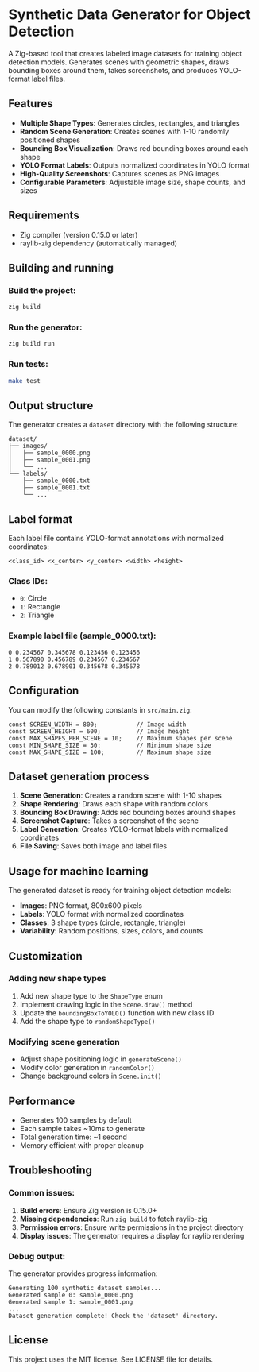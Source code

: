 # Synthetic Data Generator for Object Detection

A Zig-based tool that creates labeled image datasets for training object detection models. Generates scenes with geometric shapes, draws bounding boxes around them, takes screenshots, and produces YOLO-format label files.

## Features

- **Multiple Shape Types**: Generates circles, rectangles, and triangles
- **Random Scene Generation**: Creates scenes with 1-10 randomly positioned shapes
- **Bounding Box Visualization**: Draws red bounding boxes around each shape
- **YOLO Format Labels**: Outputs normalized coordinates in YOLO format
- **High-Quality Screenshots**: Captures scenes as PNG images
- **Configurable Parameters**: Adjustable image size, shape counts, and sizes

## Requirements

- Zig compiler (version 0.15.0 or later)
- raylib-zig dependency (automatically managed)

## Building and running

### Build the project:
```bash
zig build
```

### Run the generator:
```bash
zig build run
```

### Run tests:
```bash
make test
```

## Output structure

The generator creates a `dataset` directory with the following structure:

```
dataset/
├── images/
│   ├── sample_0000.png
│   ├── sample_0001.png
│   └── ...
└── labels/
    ├── sample_0000.txt
    ├── sample_0001.txt
    └── ...
```

## Label format

Each label file contains YOLO-format annotations with normalized coordinates:

```
<class_id> <x_center> <y_center> <width> <height>
```

### Class IDs:
- `0`: Circle
- `1`: Rectangle  
- `2`: Triangle

### Example label file (sample_0000.txt):
```
0 0.234567 0.345678 0.123456 0.123456
1 0.567890 0.456789 0.234567 0.234567
2 0.789012 0.678901 0.345678 0.345678
```

## Configuration

You can modify the following constants in `src/main.zig`:

```zig
const SCREEN_WIDTH = 800;           // Image width
const SCREEN_HEIGHT = 600;          // Image height
const MAX_SHAPES_PER_SCENE = 10;    // Maximum shapes per scene
const MIN_SHAPE_SIZE = 30;          // Minimum shape size
const MAX_SHAPE_SIZE = 100;         // Maximum shape size
```

## Dataset generation process

1. **Scene Generation**: Creates a random scene with 1-10 shapes
2. **Shape Rendering**: Draws each shape with random colors
3. **Bounding Box Drawing**: Adds red bounding boxes around shapes
4. **Screenshot Capture**: Takes a screenshot of the scene
5. **Label Generation**: Creates YOLO-format labels with normalized coordinates
6. **File Saving**: Saves both image and label files

## Usage for machine learning

The generated dataset is ready for training object detection models:

- **Images**: PNG format, 800x600 pixels
- **Labels**: YOLO format with normalized coordinates
- **Classes**: 3 shape types (circle, rectangle, triangle)
- **Variability**: Random positions, sizes, colors, and counts

## Customization

### Adding new shape types

1. Add new shape type to the `ShapeType` enum
2. Implement drawing logic in the `Scene.draw()` method
3. Update the `boundingBoxToYOLO()` function with new class ID
4. Add the shape type to `randomShapeType()`

### Modifying scene generation

- Adjust shape positioning logic in `generateScene()`
- Modify color generation in `randomColor()`
- Change background colors in `Scene.init()`

## Performance

- Generates 100 samples by default
- Each sample takes ~10ms to generate
- Total generation time: ~1 second
- Memory efficient with proper cleanup

## Troubleshooting

### Common issues:

1. **Build errors**: Ensure Zig version is 0.15.0+
2. **Missing dependencies**: Run `zig build` to fetch raylib-zig
3. **Permission errors**: Ensure write permissions in the project directory
4. **Display issues**: The generator requires a display for raylib rendering

### Debug output:

The generator provides progress information:
```
Generating 100 synthetic dataset samples...
Generated sample 0: sample_0000.png
Generated sample 1: sample_0001.png
...
Dataset generation complete! Check the 'dataset' directory.
```

## License

This project uses the MIT license. See LICENSE file for details. 